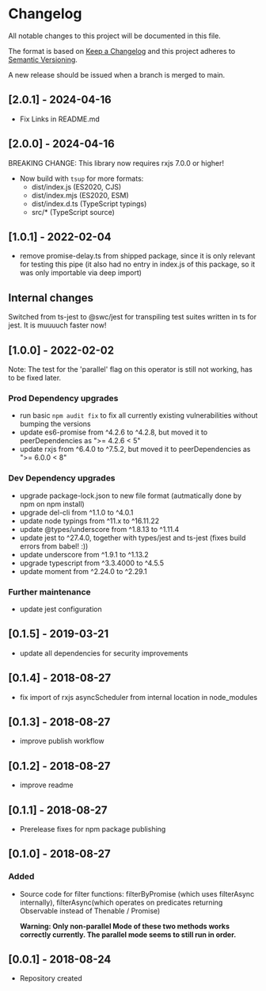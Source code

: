 # Changelog
All notable changes to this project will be documented in this file.

The format is based on [Keep a Changelog](http://keepachangelog.com/en/1.0.0/)
and this project adheres to [Semantic Versioning](http://semver.org/spec/v2.0.0.html).

A new release should be issued when a branch is merged to main.

## [2.0.1] - 2024-04-16 

- Fix Links in README.md

## [2.0.0] - 2024-04-16 

BREAKING CHANGE: This library now requires rxjs 7.0.0 or higher!

- Now build with `tsup` for more formats:
  - dist/index.js (ES2020, CJS)
  - dist/index.mjs (ES2020, ESM)
  - dist/index.d.ts (TypeScript typings)
  - src/* (TypeScript source)

## [1.0.1] - 2022-02-04 

* remove promise-delay.ts from shipped package, since it is only relevant for testing this pipe 
  (it also had no entry in index.js of this package, so it was only importable via deep import)

## Internal changes
Switched from ts-jest to @swc/jest for transpiling test suites written in ts for jest. 
It is muuuuch faster now!

## [1.0.0] - 2022-02-02 

Note: The test for the 'parallel' flag on this operator is still not working, has to be fixed later. 

### Prod Dependency upgrades
* run basic `npm audit fix` to fix all currently existing vulnerabilities without bumping the versions
* update es6-promise from ^4.2.6 to ^4.2.8, but moved it to peerDependencies as ">= 4.2.6 < 5"
* update rxjs from ^6.4.0 to ^7.5.2, but moved it to peerDependencies as ">= 6.0.0 < 8"

### Dev Dependency upgrades
* upgrade package-lock.json to new file format (autmatically done by npm on npm install)
* upgrade del-cli from ^1.1.0 to ^4.0.1
* update node typings from ^11.x to ^16.11.22
* update @types/underscore from ^1.8.13 to ^1.11.4
* update jest to ^27.4.0, together with types/jest and ts-jest (fixes build errors from babel! :))
* update underscore from ^1.9.1 to ^1.13.2
* upgrade typescript from ^3.3.4000 to ^4.5.5
* update moment from ^2.24.0 to ^2.29.1

### Further maintenance
* update jest configuration

## [0.1.5] - 2019-03-21

* update all dependencies for security improvements

## [0.1.4] - 2018-08-27

* fix import of rxjs asyncScheduler from internal location in node_modules

## [0.1.3] - 2018-08-27

* improve publish workflow

## [0.1.2] - 2018-08-27

* improve readme

## [0.1.1] - 2018-08-27

* Prerelease fixes for npm package publishing

## [0.1.0] - 2018-08-27

### Added

* Source code for filter functions: filterByPromise (which uses filterAsync internally), 
  filterAsync(which operates on predicates returning Observable instead of Thenable / Promise)
  
  **Warning: Only non-parallel Mode of these two methods works correctly currently. 
  The parallel mode seems to still run in order.**

## [0.0.1] - 2018-08-24

* Repository created

